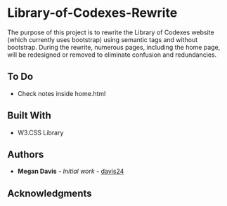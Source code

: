 # Library-of-Codexes-Rewrite

The purpose of this project is to rewrite the Library of Codexes website (which currently uses bootstrap) using semantic tags and without bootstrap. During the rewrite, numerous pages, including the home page, will be redesigned or removed to eliminate confusion and redundancies.

## To Do

* Check notes inside home.html


## Built With

* W3.CSS Library

## Authors

* **Megan Davis** - *Initial work* - [davis24](https://github.com/davis24)

## Acknowledgments

